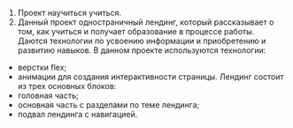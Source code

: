 1. Проект научиться учиться.
2. Данный проект одностраничный лендинг, который рассказывает о том, как учиться и получает образование в процессе работы. Даются технологии по усвоению информации и приобретению и развитию навыков.
В данном проекте используются технологии:
* верстки flex;
* анимации для создания интерактивности страницы.
Лендинг состоит из трех основных блоков:
* головная часть;
* основная часть с разделами по теме лендинга;
* подвал лендинга с навигацией. 